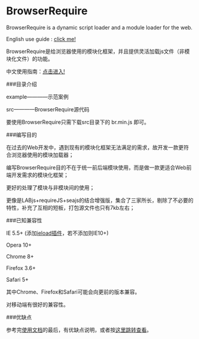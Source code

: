 # BrowserRequire

BrowserRequire is a dynamic script loader and a module loader for the web.

English use guide : [click me!](https://github.com/kirakiray/BrowserRequire/wiki/English-use-guide)

BrowserRequire是给浏览器使用的模块化框架，并且提供灵活加载js文件（非模块化文件）的功能。

中文使用指南：[点击进入!](https://github.com/kirakiray/BrowserRequire/wiki/中文使用指南1：加载文件)

###目录介绍

example————示范案例

src————BrowserRequire源代码

要使用BrowserRequire只需下载src目录下的 br.min.js 即可。

###编写目的

在过去的Web开发中，遇到现有的模块化框架无法满足的需求，故开发一款更符合浏览器使用的模块加载器；

编写BrowserRequire目的不在于统一前后端模块使用，而是做一款更适合Web前端开发需求的模块化框架；

更好的处理了模块与非模块间的使用；

更像是LABjs+requireJS+seajs的结合增强版，集合了三家所长，剔除了不必要的特性，补充了互相的短板，打包源文件也只有7kb左右；

###已知兼容性

IE 5.5+ (添加[ieload插件](https://github.com/kirakiray/BrowserRequire-ieload)，若不添加则IE10+)

Opera 10+

Chrome 8+

Firefox 3.6+

Safari 5+

其中Chrome、Firefox和Safari可能会向更前的版本兼容。

对移动端有很好的兼容性。

###优缺点

参考完[使用文档](https://github.com/kirakiray/BrowserRequire/wiki/中文使用指南1：加载文件)的最后，有优缺点说明，或者按[这里跳转查看](https://github.com/kirakiray/BrowserRequire/wiki/中文使用指南2：模块化#%E7%BB%93%E5%B0%BE)。